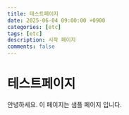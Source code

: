 ```yaml
---
title: 테스트페이지
date: 2025-06-04 09:00:00 +0900
categories: [etc]
tags: [etc]
description: 시작 페이지
comments: false
---
```


# 테스트페이지
안녕하세요. 이 페이지는 샘플 페이지 입니다.
